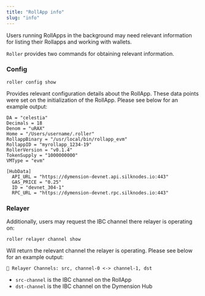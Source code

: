 ```yaml
---
title: "RollApp info"
slug: "info"
---
```


Users running RollApps in the background may need relevant information for listing their Rollapps and working with wallets.

`Roller` provides two commands for obtaining relevant information.

### Config

```
roller config show
```

Provides relevant configuration details about the RollApp. These data points were set on the initialization of the RollApp. Please see below for an example output:

```
DA = "celestia"
Decimals = 18
Denom = "uRAX"
Home = "/Users/username/.roller"
RollappBinary = "/usr/local/bin/rollapp_evm"
RollappID = "myrollapp_1234-19"
RollerVersion = "v0.1.4"
TokenSupply = "1000000000"
VMType = "evm"

[HubData]
  API_URL = "https://dymension-devnet.api.silknodes.io:443"
  GAS_PRICE = "0.25"
  ID = "devnet_304-1"
  RPC_URL = "https://dymension-devnet.rpc.silknodes.io:443"
```

### Relayer

Additionally, users may request the IBC channel there relayer is operating on:

```
roller relayer channel show
```

Will return the relevant channel the relayer is operating. Please see below for an example output:

```
💈 Relayer Channels: src, channel-0 <-> channel-1, dst
```

-   `src-channel` is the IBC channel on the RollApp
-   `dst-channel` is the IBC channel on the Dymension Hub
